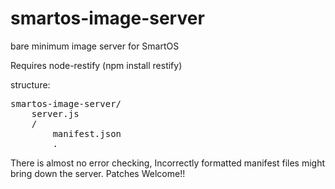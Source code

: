 smartos-image-server
====================

bare minimum image server for SmartOS

Requires node-restify (npm install restify)

structure:
<pre>
smartos-image-server/
	server.js
	<uuid>/
		manifest.json
		<zfs-stream-file>.<extension>
</pre>

There is almost no error checking,
Incorrectly formatted manifest files might bring down the server.
Patches Welcome!!

